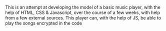 This is an attempt at developing the model of a basic music player, with the help of HTML, CSS & Javascript, over the course of a few weeks, with help from a few external sources.
This player can, with the help of JS, be able to play the songs encrypted in the code
